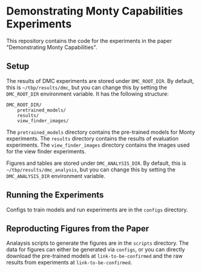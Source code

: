 # Demonstrating Monty Capabilities Experiments

This repository contains the code for the experiments in the paper "Demonstrating Monty Capabilities".

## Setup

The results of DMC experiments are stored under `DMC_ROOT_DIR`. By default, this is `~/tbp/results/dmc`, but you can change this by setting the `DMC_ROOT_DIR` environment variable. It has the following structure:

```
DMC_ROOT_DIR/
    pretrained_models/
    results/
    view_finder_images/        
```

The `pretrained_models` directory contains the pre-trained models for Monty experiments. The `results` directory contains the results of evaluation experiments. The `view_finder_images` directory contains the images used for the view finder experiments.

Figures and tables are stored under `DMC_ANALYSIS_DIR`. By default, this is `~/tbp/results/dmc_analysis`, but you can change this by setting the `DMC_ANALYSIS_DIR` environment variable.

## Running the Experiments

Configs to train models and run experiments are in the `configs` directory.

## Reproducting Figures from the Paper

Analaysis scripts to generate the figures are in the `scripts` directory. The data for figures can either be generated via `configs`, or you can directly download the pre-trained models at `link-to-be-confirmed` and the raw results from experiments at `link-to-be-confirmed`.
